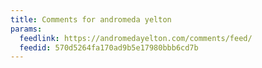 ```yaml
---
title: Comments for andromeda yelton
params:
  feedlink: https://andromedayelton.com/comments/feed/
  feedid: 570d5264fa170ad9b5e17980bbb6cd7b
---
```

